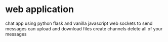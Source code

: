 # web application
chat app using python flask and vanilla javascript
web sockets to send messages
can upload and download files
create channels 
delete all of your messages
